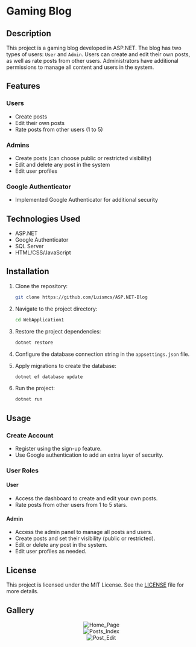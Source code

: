 # Gaming Blog

## Description
This project is a gaming blog developed in ASP.NET. The blog has two types of users: `User` and `Admin`. Users can create and edit their own posts, as well as rate posts from other users. Administrators have additional permissions to manage all content and users in the system.

## Features

### Users
- Create posts
- Edit their own posts
- Rate posts from other users (1 to 5)

### Admins
- Create posts (can choose public or restricted visibility)
- Edit and delete any post in the system
- Edit user profiles

### Google Authenticator
- Implemented Google Authenticator for additional security

## Technologies Used
- ASP.NET
- Google Authenticator
- SQL Server
- HTML/CSS/JavaScript

## Installation

1. Clone the repository:
    ```bash
    git clone https://github.com/Luismcs/ASP.NET-Blog
    ```

2. Navigate to the project directory:
    ```bash
    cd WebApplication1
    ```

3. Restore the project dependencies:
    ```bash
    dotnet restore
    ```

4. Configure the database connection string in the `appsettings.json` file.

5. Apply migrations to create the database:
    ```bash
    dotnet ef database update
    ```

6. Run the project:
    ```bash
    dotnet run
    ```

## Usage

### Create Account
- Register using the sign-up feature.
- Use Google authentication to add an extra layer of security.

### User Roles

#### User
- Access the dashboard to create and edit your own posts.
- Rate posts from other users from 1 to 5 stars.

#### Admin
- Access the admin panel to manage all posts and users.
- Create posts and set their visibility (public or restricted).
- Edit or delete any post in the system.
- Edit user profiles as needed.

## License
This project is licensed under the MIT License. See the [LICENSE](LICENSE) file for more details.


## Gallery
<div align="center">
  <img src="https://github.com/Luismcs/ASP.NET-Blog/blob/main/1-%20Home%20Page.png" alt="Home_Page">
</div>
<div align="center">
  <img src="https://github.com/Luismcs/ASP.NET-Blog/blob/main/2-%20Post%20List.png" alt="Posts_Index">
</div>
<div align="center">
  <img src="https://github.com/Luismcs/ASP.NET-Blog/blob/main/3-%20Post%20View.png" alt="Post_Edit">
</div>
